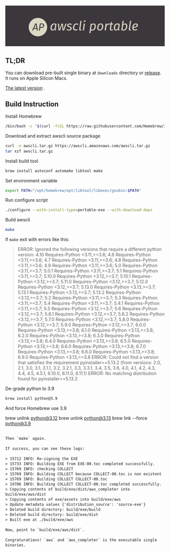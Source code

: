 ![awscli](assets/logo.png)

## TL;DR

You can download pre-built single binary at `downloads` directory or [release](https://github.com/kuangyujing/awscli-portable/releases). It runs on Apple Silicon Macs.

[The latest version](https://github.com/kuangyujing/awscli-portable/releases/download/2.22.7/awscli-portable-2.22.7.zip) .

## Build Instruction

Install Homebrew

```sh
/bin/bash -c "$(curl -fsSL https://raw.githubusercontent.com/Homebrew/install/HEAD/install.sh)"
```

Download and extract awscli source package

```sh
curl -o awscli.tar.gz https://awscli.amazonaws.com/awscli.tar.gz
tar xzf awscli.tar.gz
```

Install build tool

```sh
brew install autoconf automake libtool make
```

Set environment variable

```sh
export PATH="/opt/homebrew/opt/libtool/libexec/gnubin:$PATH"
```

Run configure script

```sh
./configure --with-install-type=portable-exe --with-download-deps
```

Build awscli

```sh
make
```

If `make` exit with errors like this:

> ERROR: Ignored the following versions that require a different python version: 4.10 Requires-Python <3.11,>=3.6; 4.6 Requires-Python <3.11,>=3.6; 4.7 Requires-Python <3.11,>=3.6; 4.8 Requires-Python <3.11,>=3.6; 4.9 Requires-Python <3.11,>=3.6; 5.0 Requires-Python <3.11,>=3.7; 5.0.1 Requires-Python <3.11,>=3.7; 5.1 Requires-Python <3.11,>=3.7; 5.10.0 Requires-Python <3.12,>=3.7; 5.10.1 Requires-Python <3.12,>=3.7; 5.11.0 Requires-Python <3.12,>=3.7; 5.12.0 Requires-Python <3.12,>=3.7; 5.13.0 Requires-Python <3.13,>=3.7; 5.13.1 Requires-Python <3.13,>=3.7; 5.13.2 Requires-Python <3.13,>=3.7; 5.2 Requires-Python <3.11,>=3.7; 5.3 Requires-Python <3.11,>=3.7; 5.4 Requires-Python <3.11,>=3.7; 5.4.1 Requires-Python <3.11,>=3.7; 5.5 Requires-Python <3.12,>=3.7; 5.6 Requires-Python <3.12,>=3.7; 5.6.1 Requires-Python <3.12,>=3.7; 5.6.2 Requires-Python <3.12,>=3.7; 5.7.0 Requires-Python <3.12,>=3.7; 5.8.0 Requires-Python <3.12,>=3.7; 5.9.0 Requires-Python <3.12,>=3.7; 6.0.0 Requires-Python <3.13,>=3.8; 6.1.0 Requires-Python <3.13,>=3.8; 6.2.0 Requires-Python <3.13,>=3.8; 6.3.0 Requires-Python <3.13,>=3.8; 6.4.0 Requires-Python <3.13,>=3.8; 6.5.0 Requires-Python <3.13,>=3.8; 6.6.0 Requires-Python <3.13,>=3.8; 6.7.0 Requires-Python <3.13,>=3.8; 6.8.0 Requires-Python <3.13,>=3.8; 6.9.0 Requires-Python <3.13,>=3.8
> ERROR: Could not find a version that satisfies the requirement pyinstaller==5.13.2 (from versions: 2.0, 2.1, 3.0, 3.1, 3.1.1, 3.2, 3.2.1, 3.3, 3.3.1, 3.4, 3.5, 3.6, 4.0, 4.1, 4.2, 4.3, 4.4, 4.5, 4.5.1, 6.10.0, 6.11.0, 6.11.1)
> ERROR: No matching distribution found for pyinstaller==5.13.2

De-grade python to 3.9

```sh
brew install python@3.9
```

And force Homebrew use 3.9

brew unlink python@3.12
brew unlink python@3.13
brew link --force python@3.9
```

Then `make` again.

If success, you can see these logs:

> 15712 INFO: Re-signing the EXE
> 15733 INFO: Building EXE from EXE-00.toc completed successfully.
> 15769 INFO: checking COLLECT
> 15769 INFO: Building COLLECT because COLLECT-00.toc is non existent
> 15769 INFO: Building COLLECT COLLECT-00.toc
> 19786 INFO: Building COLLECT COLLECT-00.toc completed successfully.
> Copying contents of build/exe/dist/aws_completer into build/exe/aws/dist
> Copying contents of exe/assets into build/exe/aws
> Update metadata values {'distribution_source': 'source-exe'}
> Deleted build directory: build/exe/build
> Deleted build directory: build/exe/dist
> Built exe at ./build/exe/aws

Now, point to `build/exe/aws/dist`.

Congraturations! `aws` and `aws_completer` is the executable single binaries.
